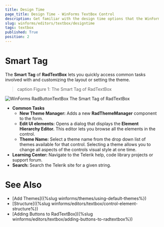 ```yaml
---
title: Design Time
page_title: Design Time - WinForms TextBox Control
description: Get familiar with the design time options that the WinForms TextBox offers.
slug: winforms/editors/textbox/designtime
tags: textbox
published: True
position: 2
---
```


# Smart Tag

The __Smart Tag__ of __RadTextBox__ lets you quickly access common tasks involved with and customizing the layout or setting the theme.

>caption Figure 1: The Smart Tag of RadTextBox

![WinForms RadButtonTextBox The Smart Tag of RadTextBox](images/editors-radtextbox-design-time001.png)        

* __Common Tasks__
    - __New Theme Manager:__ Adds a new __RadThemeManager__ component to the form.
    - __Edit UI elements:__ Opens a dialog that displays the __Element Hierarchy Editor.__ This editor lets you browse all the elements in the control.
    - __Theme Name:__ Select a theme name from the drop down list of themes available for that control. Selecting a theme allows you to change all aspects of the controls visual style at one time.
* __Learning Center:__ Navigate to the Telerik help, code library projects or support forum.
* __Search:__ Search the Telerik site for a given string.

# See Also

* [Add Themes]({%slug winforms/themes/using-default-themes%})
* [Structure]({%slug winforms/editors/textbox/control-element-structure%})
* [Adding Buttons to RadTextBox]({%slug winforms/editors/textbox/adding-buttons-to-radtextbox%})
